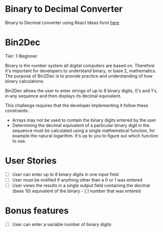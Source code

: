 # Binary to Decimal Converter
Binary to Decimal converter using React
Ideas form [here](https://github.com/florinpop17/app-ideas)

# Bin2Dec

Tier: 1-Beginner

Binary is the number system all digital computers are based on. Therefore it's important for developers to understand binary, or base 2, mathematics. The purpose of Bin2Dec is to provide practice and understanding of how binary calculations.

Bin2Dec allows the user to enter strings of up to 8 binary digits, 0's and 1's, in any sequence and then displays its decimal equivalent.

This challenge requires that the developer implementing it follow these constraints:

- Arrays may not be used to contain the binary digits entered by the user
- Determining the decimal equivalent of a particular binary digit in the sequence must be calculated using a single mathematical function, for example the natural logarithm. It's up to you to figure out which function to use.

# User Stories

- [ ] User can enter up to 8 binary digits in one input field
- [ ] User must be notified if anything other than a 0 or 1 was entered
- [ ]  User views the results in a single output field containing the decimal (base 10) equivalent of the binary - [ ] number that was entered
# Bonus features

- [ ]  User can enter a variable number of binary digits